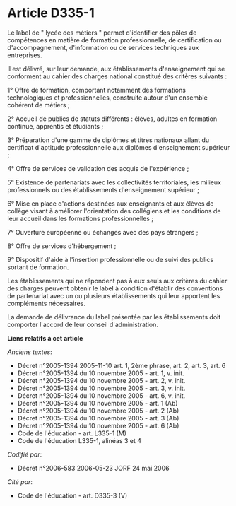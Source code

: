 # Article D335-1

Le label de " lycée des métiers " permet d'identifier des pôles de compétences en matière de formation professionnelle, de
certification ou d'accompagnement, d'information ou de services techniques aux entreprises.

Il est délivré, sur leur demande, aux établissements d'enseignement qui se conforment au cahier des charges national
constitué des critères suivants :

1° Offre de formation, comportant notamment des formations technologiques et professionnelles, construite autour d'un
ensemble cohérent de métiers ;

2° Accueil de publics de statuts différents : élèves, adultes en formation continue, apprentis et étudiants ;

3° Préparation d'une gamme de diplômes et titres nationaux allant du certificat d'aptitude professionnelle aux diplômes
d'enseignement supérieur ;

4° Offre de services de validation des acquis de l'expérience ;

5° Existence de partenariats avec les collectivités territoriales, les milieux professionnels ou des établissements
d'enseignement supérieur ;

6° Mise en place d'actions destinées aux enseignants et aux élèves de collège visant à améliorer l'orientation des collégiens
et les conditions de leur accueil dans les formations professionnelles ;

7° Ouverture européenne ou échanges avec des pays étrangers ;

8° Offre de services d'hébergement ;

9° Dispositif d'aide à l'insertion professionnelle ou de suivi des publics sortant de formation.

Les établissements qui ne répondent pas à eux seuls aux critères du cahier des charges peuvent obtenir le label à condition
d'établir des conventions de partenariat avec un ou plusieurs établissements qui leur apportent les compléments nécessaires.

La demande de délivrance du label présentée par les établissements doit comporter l'accord de leur conseil d'administration.

**Liens relatifs à cet article**

_Anciens textes_:

  - Décret n°2005-1394 2005-11-10 art. 1, 2ème phrase, art. 2, art. 3, art. 6
  - Décret n°2005-1394 du 10 novembre 2005 - art. 1, v. init.
  - Décret n°2005-1394 du 10 novembre 2005 - art. 2, v. init.
  - Décret n°2005-1394 du 10 novembre 2005 - art. 3, v. init.
  - Décret n°2005-1394 du 10 novembre 2005 - art. 6, v. init.
  - Décret n°2005-1394 du 10 novembre 2005 - art. 1 (Ab)
  - Décret n°2005-1394 du 10 novembre 2005 - art. 2 (Ab)
  - Décret n°2005-1394 du 10 novembre 2005 - art. 3 (Ab)
  - Décret n°2005-1394 du 10 novembre 2005 - art. 6 (Ab)
  - Code de l'éducation - art. L335-1 (M)
  - Code de l'éducation L335-1, alinéas 3 et 4

_Codifié par_:

  - Décret n°2006-583 2006-05-23 JORF 24 mai 2006

_Cité par_:

  - Code de l'éducation - art. D335-3 (V)
